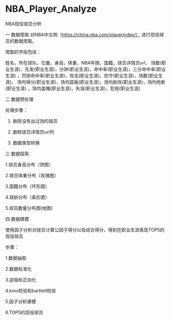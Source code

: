 # NBA_Player_Analyze
NBA现役球员分析

一 数据爬取
对NBA中文网（https://china.nba.com/playerindex/） 进行现役球员的数据爬取。

爬取的字段包括：

姓名，所在球队，位置，身高，体重，NBA年限，国籍，球员详情页url，
场数(职业生涯)，先发(职业生涯)，分钟(职业生涯)，命中率(职业生涯)，三分命中率(职业生涯)
，罚球命中率(职业生涯)，攻击(职业生涯)，防守(职业生涯)，场数(职业生涯)，
场均得分(职业生涯)，场均篮板(职业生涯)，场均助攻(职业生涯)，场均抢断(职业生涯)
，场均盖帽(职业生涯)，失误(职业生涯)，犯规(职业生涯)


二 数据预处理

处理步骤：

1. 剔除没有出过场的球员

2. 删除球员详情页url列

3. 数据类型转换


三 数据探索

1.球员身高分布（饼图）

2.球员体重分布（玫瑰图）

3.国籍分布（环形图）

4.球龄分布（条形图）

5.球员数量分布图(地图)


四 数据建模

使用因子分析对球员计算公因子得分以及综合得分，得到在职业生涯表现TOP5的现役球员

步骤：

1.数据抽取

2.数据标准化

3.逆指标正向化

4.kmo检验和bartlett检验

5.因子分析建模

6.TOP5的现役球员

